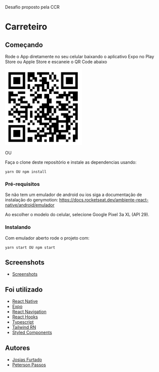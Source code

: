 Desafio proposto pela CCR

# Carreteiro

## Começando

Rode o App diretamente no seu celular baixando o aplicativo Expo no Play Store ou Apple Store e escaneie o QR Code abaixo

![QRCode](https://github.com/JosiasFurtado/projectCCR/blob/master/screenshots/qrcode.png)

OU

Faça o clone deste repositório e instale as dependencias usando:

```
yarn OU npm install
```

### Pré-requisitos

Se não tem um emulador de android ou ios siga a documentação de instalação do genymotion: https://docs.rocketseat.dev/ambiente-react-native/android/emulador

Ao escolher o modelo do celular, selecione Google Pixel 3a XL (API 29).

### Instalando

Com emulador aberto rode o projeto com:

```
yarn start OU npm start
```

## Screenshots

- [Screenshots](https://github.com/JosiasFurtado/projectCCR/blob/master/screenshots/README.MD)

## Foi utilizado

- [React Native](https://facebook.github.io/react-native/docs/getting-started)
- [Expo](https://docs.expo.io/versions/latest/)
- [React Navigation](https://reactnavigation.org/)
- [React Hooks](https://pt-br.reactjs.org/docs/hooks-overview.html)
- [Typescript](https://www.typescriptlang.org/docs/home.html)
- [Tailwind RN](https://github.com/vadimdemedes/tailwind-rn)
- [Styled Components](https://styled-components.com/)

## Autores

- [Josias Furtado](https://github.com/josiasfurtado)
- [Peterson Passos](https://github.com/PetersonJFP)
